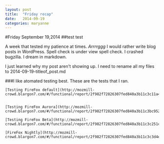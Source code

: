 ```yaml
---
layout: post
title:  "Friday recap"
date:   2014-09-19
categories: maryanne
---
```

#Friday September 19,2014
##test test

A week that tested my patience at times. *Arrrrggg*
I would rather write blog posts in WordPress. Spell check is under view spell check. I crashed bugzilla. I dream in markdown.

I just learned why my post aren't showing up. I need to rename all my files to 2014-09-19-titleof_post.md 

###I like atomated testing best.
	These are the tests that I ran.

	[Testing FireFox default](http://mozmill-crowd.blargon7.com/#/functional/report/2f982f72826307fed840a3b11c3c11a4)


	[Testing FireFox Aurora](http://mozmill-crowd.blargon7.com/#/functional/report/2f982f72826307fed840a3b11c3bc952)

	[Testing FireFox Beta](http://mozmill-crowd.blargon7.com/#/functional/report/2f982f72826307fed840a3b11c3c251c)

	[FireFox Nightly](http://mozmill-crowd.blargon7.com/#/functional/report/2f982f72826307fed840a3b11c3c3d4e)